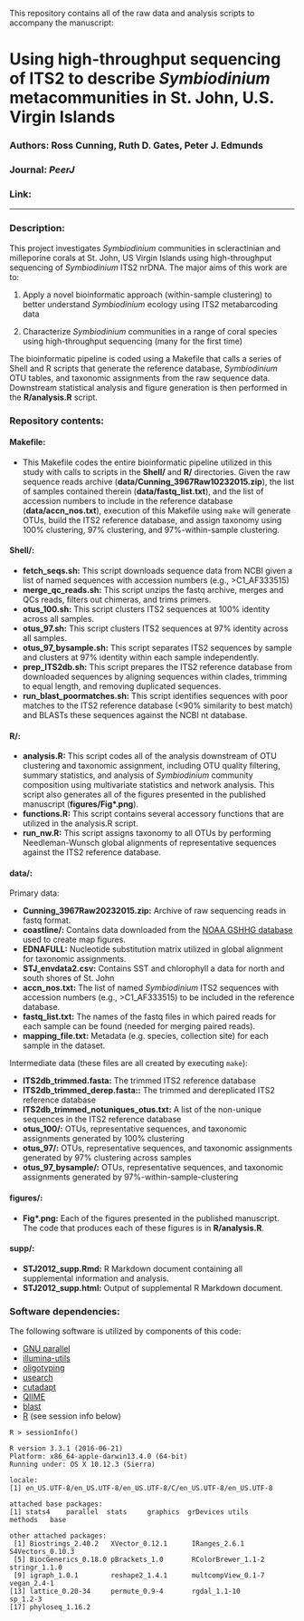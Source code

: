 This repository contains all of the raw data and analysis scripts to accompany the manuscript:

# Using high-throughput sequencing of ITS2 to describe *Symbiodinium* metacommunities in St. John, U.S. Virgin Islands
### Authors: Ross Cunning, Ruth D. Gates, Peter J. Edmunds
### Journal: _PeerJ_
### Link: [](http://dx.doi.org/)

-----

### Description:
This project investigates *Symbiodinium* communities in scleractinian and milleporine corals at St. John, US Virgin Islands using high-throughput sequencing of *Symbiodinium* ITS2 nrDNA. The major aims of this work are to:

1. Apply a novel bioinformatic approach (within-sample clustering) to better understand *Symbiodinium* ecology using ITS2 metabarcoding data

2. Characterize *Symbiodinium* communities in a range of coral species using high-throughput sequencing (many for the first time)

The bioinformatic pipeline is coded using a Makefile that calls a series of Shell and R scripts that generate the reference database, *Symbiodinium* OTU tables, and taxonomic assignments from the raw sequence data. Downstream statistical analysis and figure generation is then performed in the **R/analysis.R** script.

### Repository contents:

#### Makefile: 
- This Makefile codes the entire bioinformatic pipeline utilized in this study with calls to scripts in the **Shell/** and **R/** directories. Given the raw sequence reads archive (**data/Cunning_3967Raw10232015.zip**), the list of samples contained therein (**data/fastq_list.txt**), and the list of accession numbers to include in the reference database (**data/accn_nos.txt**), execution of this Makefile using `make` will generate OTUs, build the ITS2 reference database, and assign taxonomy using 100% clustering, 97% clustering, and 97%-within-sample clustering.

#### Shell/:
- **fetch_seqs.sh:** This script downloads sequence data from NCBI given a list of named sequences with accession numbers (e.g., >C1_AF333515)
- **merge_qc_reads.sh:** This script unzips the fastq archive, merges and QCs reads, filters out chimeras, and trims primers.
- **otus_100.sh:** This script clusters ITS2 sequences at 100% identity across all samples.
- **otus_97.sh:** This script clusters ITS2 sequences at 97% identity across all samples.
- **otus_97_bysample.sh:** This script separates ITS2 sequences by sample and clusters at 97% identity within each sample independently.
- **prep_ITS2db.sh:** This script prepares the ITS2 reference database from downloaded sequences by aligning sequences within clades, trimming to equal length, and removing duplicated sequences.
- **run_blast_poormatches.sh:** This script identifies sequences with poor matches to the ITS2 reference database (<90% similarity to best match) and BLASTs these sequences against the NCBI nt database.

#### R/:
- **analysis.R:** This script codes all of the analysis downstream of OTU clustering and taxonomic assignment, including OTU quality filtering, summary statistics, and analysis of *Symbiodinium* community composition using multivariate statistics and network analysis. This script also generates all of the figures presented in the published manuscript (**figures/Fig\*.png**).
- **functions.R:** This script contains several accessory functions that are utilized in the analysis.R script.
- **run_nw.R:** This script assigns taxonomy to all OTUs by performing Needleman-Wunsch global alignments of representative sequences against the ITS2 reference database.

#### data/:
Primary data:

- **Cunning_3967Raw20232015.zip:** Archive of raw sequencing reads in fastq format.
- **coastline/:** Contains data downloaded from the [NOAA GSHHG database](https://www.ngdc.noaa.gov/mgg/shorelines/gshhs.html) used to create map figures.
- **EDNAFULL:** Nucleotide substitution matrix utilized in global alignment for taxonomic assignments.
- **STJ_envdata2.csv:** Contains SST and chlorophyll a data for north and south shores of St. John
- **accn_nos.txt:** The list of named *Symbiodinium* ITS2 sequences with accession numbers (e.g., >C1_AF333515) to be included in the reference database.
- **fastq_list.txt:** The names of the fastq files in which paired reads for each sample can be found (needed for merging paired reads).
- **mapping_file.txt:** Metadata (e.g. species, collection site) for each sample in the dataset.

Intermediate data (these files are all created by executing `make`):

- **ITS2db_trimmed.fasta:** The trimmed ITS2 reference database
- **ITS2db_trimmed_derep.fasta::** The trimmed and dereplicated ITS2 reference database
- **ITS2db_trimmed_notuniques_otus.txt:** A list of the non-unique sequences in the ITS2 reference database
- **otus_100/:** OTUs, representative sequences, and taxonomic assignments generated by 100% clustering
- **otus_97/:** OTUs, representative sequences, and taxonomic assignments generated by 97% clustering across samples
- **otus_97_bysample/:** OTUs, representative sequences, and taxonomic assignments generated by 97%-within-sample-clustering

#### figures/:
- **Fig\*.png:** Each of the figures presented in the published manuscript. The code that produces each of these figures is in **R/analysis.R**.

#### supp/:
- **STJ2012_supp.Rmd:** R Markdown document containing all supplemental information and analysis.
- **STJ2012_supp.html:** Output of supplemental R Markdown document.

### Software dependencies:
The following software is utilized by components of this code: 

- [GNU parallel](https://www.gnu.org/software/parallel/)
- [illumina-utils](https://github.com/merenlab/illumina-utils)
- [oligotyping](https://github.com/merenlab/oligotyping)
- [usearch](http://drive5.com/usearch/)
- [cutadapt](https://github.com/marcelm/cutadapt)
- [QIIME](http://qiime.org)
- [blast](https://blast.ncbi.nlm.nih.gov/Blast.cgi?PAGE_TYPE=BlastDocs&DOC_TYPE=Download)
- [R](https://www.r-project.org) (see session info below)

~~~~
R > sessionInfo()

R version 3.3.1 (2016-06-21)
Platform: x86_64-apple-darwin13.4.0 (64-bit)
Running under: OS X 10.12.3 (Sierra)

locale:
[1] en_US.UTF-8/en_US.UTF-8/en_US.UTF-8/C/en_US.UTF-8/en_US.UTF-8

attached base packages:
[1] stats4    parallel  stats     graphics  grDevices utils     methods   base     

other attached packages:
 [1] Biostrings_2.40.2   XVector_0.12.1      IRanges_2.6.1       S4Vectors_0.10.3   
 [5] BiocGenerics_0.18.0 pBrackets_1.0       RColorBrewer_1.1-2  stringr_1.1.0      
 [9] igraph_1.0.1        reshape2_1.4.1      multcompView_0.1-7  vegan_2.4-1        
[13] lattice_0.20-34     permute_0.9-4       rgdal_1.1-10        sp_1.2-3           
[17] phyloseq_1.16.2
~~~~

